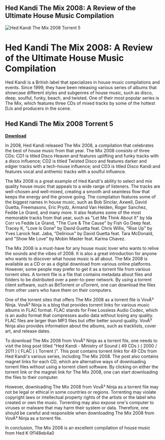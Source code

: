 ## Hed Kandi The Mix 2008: A Review of the Ultimate House Music Compilation

 
![Hed Kandi The Mix 2008 Torrent 5](https://encrypted-tbn3.gstatic.com/images?q=tbn:ANd9GcRQGIB9gOIRvZray-y41suKDPO5wGHtUxfRGYyttGw1_3Q-mA-RwF1Z_pc)

 
# Hed Kandi The Mix 2008: A Review of the Ultimate House Music Compilation
 
Hed Kandi is a British label that specializes in house music compilations and events. Since 1999, they have been releasing various series of albums that showcase different styles and subgenres of house music, such as disco, deep, soulful, funky, beach, and twisted. One of their most popular series is The Mix, which features three CDs of mixed tracks by some of the hottest DJs and producers in the scene.
 
## Hed Kandi The Mix 2008 Torrent 5


[**Download**](https://www.google.com/url?q=https%3A%2F%2Furllio.com%2F2tLqA0&sa=D&sntz=1&usg=AOvVaw1aFC0QW4o6kRKJ6XrYrLNm)

 
In 2008, Hed Kandi released The Mix 2008, a compilation that celebrates the best of house music from that year. The Mix 2008 consists of three CDs: CD1 is titled Disco Heaven and features uplifting and funky tracks with a disco influence; CD2 is titled Twisted Disco and features darker and edgier tracks with a tech-house influence; and CD3 is titled Disco Kandi and features vocal and anthemic tracks with a soulful influence.
 
The Mix 2008 is a great example of Hed Kandi's ability to select and mix quality house music that appeals to a wide range of listeners. The tracks are well-chosen and well-mixed, creating a smooth and seamless flow that keeps the energy and the groove going. The compilation features some of the biggest names in house music, such as Bob Sinclar, Axwell, David Guetta, Freemasons, Eric Prydz, Armand Van Helden, Roger Sanchez, Fedde Le Grand, and many more. It also features some of the most memorable tracks from that year, such as "Let Me Think About It" by Ida Corr vs Fedde Le Grand, "The Cure & The Cause" by Fish Go Deep feat. Tracey K, "Love Is Gone" by David Guetta feat. Chris Willis, "Rise Up" by Yves Larock feat. Jaba, "Delirious" by David Guetta feat. Tara McDonald, and "Show Me Love" by Mobin Master feat. Karina Chavez.
 
The Mix 2008 is a must-have for any house music lover who wants to relive the sounds and the vibes of 2008. It is also a great introduction for anyone who wants to discover what house music is all about. The Mix 2008 is available as a CD or as a digital download from various online platforms. However, some people may prefer to get it as a torrent file from various torrent sites. A torrent file is a file that contains metadata about files and folders to be distributed over a peer-to-peer network. By using a torrent client software, such as BitTorrent or uTorrent, one can download the files from other users who have them on their computers.
 
One of the torrent sites that offers The Mix 2008 as a torrent file is VovÃ³ Ninja. VovÃ³ Ninja is a blog that provides torrent links for various music albums in FLAC format. FLAC stands for Free Lossless Audio Codec, which is an audio format that compresses audio data without losing any quality. FLAC files are larger than MP3 files but offer better sound quality. VovÃ³ Ninja also provides information about the albums, such as tracklists, cover art, and release dates.
 
To download The Mix 2008 from VovÃ³ Ninja as a torrent file, one needs to visit the blog post titled "Hed Kandi - Ministry of Sound ( 49 CDs ) ( 2000 / 2011 ) ( FLAC ) ( Torrent )". This post contains torrent links for 49 CDs from Hed Kandi's various series, including The Mix 2008. The post also contains magnet links for each CD, which are alternative ways of downloading torrent files without using a torrent client software. By clicking on either the torrent link or the magnet link for The Mix 2008, one can start downloading the files to their computer.
 
However, downloading The Mix 2008 from VovÃ³ Ninja as a torrent file may not be legal or ethical in some countries or regions. Torrenting may violate copyright laws or intellectual property rights of the artists or the label who created or own the music. Torrenting may also expose one's computer to viruses or malware that may harm their system or data. Therefore, one should be careful and responsible when downloading The Mix 2008 from VovÃ³ Ninja as a torrent file.
 
In conclusion, The Mix 2008 is an excellent compilation of house music from Hed K
 0f148eb4a0
